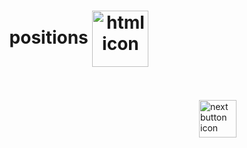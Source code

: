 <h1 align="center">
    positions
    <img src="https://cdn-icons-png.flaticon.com/512/3162/3162255.png" alt="html icon" width="90px" align="center" >
</h1>




<!-- Next page button-->
<br>
<br>

<a href="https://github.com/lGabrielDev/01.html_css/blob/main/2.CSS/blablabla">
    <img src="https://cdn-icons-png.flaticon.com/512/5553/5553581.png" alt="next button icon" width="60px" align="right">
</a>